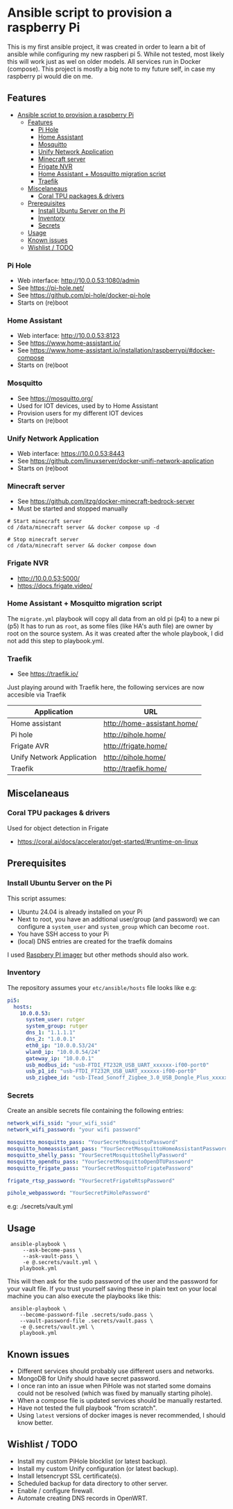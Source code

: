 # Ansible script to provision a raspberry Pi

This is my first ansible project, it was created in order to learn a bit of ansible while configuring my new raspberi pi 5.
While not tested, most likely this will work just as wel on older models. All services run in Docker (compose).
This project is mostly a big note to my future self, in case my raspberry pi would die on me.

## Features

- [Ansible script to provision a raspberry Pi](#ansible-script-to-provision-a-raspberry-pi)
  - [Features](#features)
    - [Pi Hole](#pi-hole)
    - [Home Assistant](#home-assistant)
    - [Mosquitto](#mosquitto)
    - [Unify Network Application](#unify-network-application)
    - [Minecraft server](#minecraft-server)
    - [Frigate NVR](#frigate-nvr)
    - [Home Assistant + Mosquitto migration script](#home-assistant--mosquitto-migration-script)
    - [Traefik](#traefik)
  - [Miscelaneaus](#miscelaneaus)
    - [Coral TPU packages \& drivers](#coral-tpu-packages--drivers)
  - [Prerequisites](#prerequisites)
    - [Install Ubuntu Server on the Pi](#install-ubuntu-server-on-the-pi)
    - [Inventory](#inventory)
    - [Secrets](#secrets)
  - [Usage](#usage)
  - [Known issues](#known-issues)
  - [Wishlist / TODO](#wishlist--todo)

### Pi Hole

- Web interface: http://10.0.0.53:1080/admin
- See https://pi-hole.net/
- See https://github.com/pi-hole/docker-pi-hole
- Starts on (re)boot

### Home Assistant

- Web interface: http://10.0.0.53:8123
- See https://www.home-assistant.io/
- See https://www.home-assistant.io/installation/raspberrypi/#docker-compose
- Starts on (re)boot

### Mosquitto

- See https://mosquitto.org/
- Used for IOT devices, used by to Home Assistant
- Provision users for my different IOT devices
- Starts on (re)boot

### Unify Network Application

- Web interface: https://10.0.0.53:8443
- See https://github.com/linuxserver/docker-unifi-network-application
- Starts on (re)boot

### Minecraft server

- See https://github.com/itzg/docker-minecraft-bedrock-server
- Must be started and stopped manually

```shell
# Start minecraft server
cd /data/minecraft server && docker compose up -d

# Stop minecraft server
cd /data/minecraft server && docker compose down
```

### Frigate NVR

- http://10.0.0.53:5000/
- https://docs.frigate.video/

### Home Assistant + Mosquitto migration script

The `migrate.yml` playbook will copy all data from an old pi (p4) to a new pi (p5)
It has to run as `root`, as some files (like HA's auth file) are owner by root on the source system.
As it was created after the whole playbook, I did not add this step to  playbook.yml.

### Traefik

- See https://traefik.io/

Just playing around with Traefik here, the following services are now accesible via Traefik

| Application               | URL                         |
| --------------------------|-----------------------------|
| Home assistant            | http://home-assistant.home/ |
| Pi hole                   | http://pihole.home/         |
| Frigate AVR               | http://frigate.home/        |
| Unify Network Application | http://pihole.home/         |
| Traefik                   | http://traefik.home/        |

## Miscelaneaus

### Coral TPU packages & drivers

Used for object detection in Frigate

- https://coral.ai/docs/accelerator/get-started/#runtime-on-linux

## Prerequisites

### Install Ubuntu Server on the Pi

This script assumes:

- Ubuntu 24.04 is already installed on your Pi
- Next to root, you have an addtional user/group (and password) we can configure a `system_user` and `system_group` 
which can become `root`.
- You have SSH access to your Pi
- (local) DNS entries are created for the traefik domains

I used [Raspbery PI imager](https://ubuntu.com/download/raspberry-pi) but other methods should also work.

### Inventory

The repository assumes your `etc/ansible/hosts` file looks like e.g:

```yaml
pi5:
  hosts:
    10.0.0.53:
      system_user: rutger
      system_group: rutger
      dns_1: "1.1.1.1"
      dns_2: "1.0.0.1"      
      eth0_ip: "10.0.0.53/24"
      wlan0_ip: "10.0.0.54/24"
      gateway_ip: "10.0.0.1"
      usb_modbus_id: "usb-FTDI_FT232R_USB_UART_xxxxxx-if00-port0"
      usb_p1_id: "usb-FTDI_FT232R_USB_UART_xxxxxx-if00-port0"
      usb_zigbee_id: "usb-ITead_Sonoff_Zigbee_3.0_USB_Dongle_Plus_xxxxx-port0"
```

### Secrets

Create an ansible secrets file containing the following entries:

```yaml
network_wifi_ssid: "your_wifi_ssid"
network_wifi_password: "your wifi password"

mosquitto_mosquitto_pass: "YourSecretMosquittoPassword"
mosquitto_homeassistant_pass: "YourSecretMosquittoHomeAssistantPassword"
mosquitto_shelly_pass: "YourSecretMosquittoShellyPassword"
mosquitto_opendtu_pass: "YourSecretMosquittoOpenDTUPassword"
mosquitto_frigate_pass: "YourSecretMosquittoFrigatePassword"

frigate_rtsp_password: "YourSecretFrigateRtspPassword"

pihole_webpassword: "YourSecretPiHolePassword"
```

e.g: ./secrets/vault.yml

## Usage

```shell
 ansible-playbook \
     --ask-become-pass \
     --ask-vault-pass \
     -e @.secrets/vault.yml \
    playbook.yml
```

This will then ask for the sudo password of the user and the password for your vault file.
If you trust yourself saving these in plain text on your local machine you can also execute the playbooks like this:

```shell
 ansible-playbook \
    --become-password-file .secrets/sudo.pass \
    --vault-password-file .secrets/vault.pass \
    -e @.secrets/vault.yml \
    playbook.yml
```

## Known issues

- Different services should probably use different users and networks.
- MongoDB for Unify should have secret password.
- I once ran into an issue when PiHole was not started some domains could not be resolved (which was fixed by manually starting pihole).
- When a compose file is updated services should be manually restarted.
- Have not tested the full playbook "from scratch".
- Using `latest` versions of docker images is never recommended, I should know better.

## Wishlist / TODO

- Install my custom PiHole blocklist (or latest backup).
- Install my custom Unify configuration (or latest backup).
- Install letsencrypt SSL certificate(s).
- Scheduled backup for data directory to other server.
- Enable / configure firewall.
- Automate creating DNS records in OpenWRT.